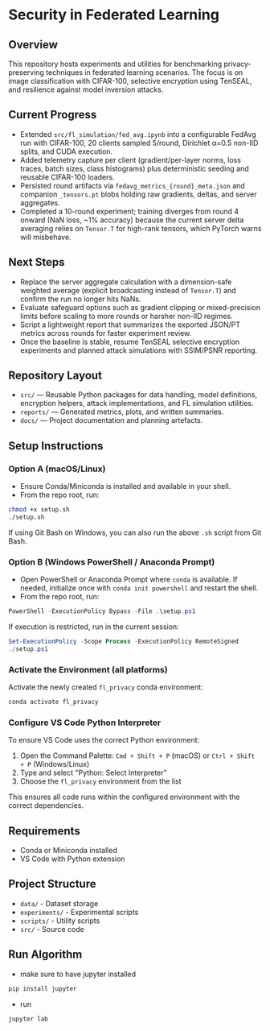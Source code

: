 # Security in Federated Learning

## Overview
This repository hosts experiments and utilities for benchmarking privacy-preserving techniques in federated learning scenarios. The focus is on image classification with CIFAR-100, selective encryption using TenSEAL, and resilience against model inversion attacks.

## Current Progress
- Extended `src/fl_simulation/fed_avg.ipynb` into a configurable FedAvg run with CIFAR-100, 20 clients sampled 5/round, Dirichlet α=0.5 non-IID splits, and CUDA execution.
- Added telemetry capture per client (gradient/per-layer norms, loss traces, batch sizes, class histograms) plus deterministic seeding and reusable CIFAR-100 loaders.
- Persisted round artifacts via `fedavg_metrics_{round}_meta.json` and companion `_tensors.pt` blobs holding raw gradients, deltas, and server aggregates.
- Completed a 10-round experiment; training diverges from round 4 onward (NaN loss, ~1% accuracy) because the current server delta averaging relies on `Tensor.T` for high-rank tensors, which PyTorch warns will misbehave.

## Next Steps
- Replace the server aggregate calculation with a dimension-safe weighted average (explicit broadcasting instead of `Tensor.T`) and confirm the run no longer hits NaNs.
- Evaluate safeguard options such as gradient clipping or mixed-precision limits before scaling to more rounds or harsher non-IID regimes.
- Script a lightweight report that summarizes the exported JSON/PT metrics across rounds for faster experiment review.
- Once the baseline is stable, resume TenSEAL selective encryption experiments and planned attack simulations with SSIM/PSNR reporting.

## Repository Layout

- `src/` — Reusable Python packages for data handling, model definitions, encryption helpers, attack implementations, and FL simulation utilities.
- `reports/` — Generated metrics, plots, and written summaries.
- `docs/` — Project documentation and planning artefacts.

## Setup Instructions

### Option A (macOS/Linux)
- Ensure Conda/Miniconda is installed and available in your shell.
- From the repo root, run:

```bash
chmod +x setup.sh
./setup.sh
```

If using Git Bash on Windows, you can also run the above `.sh` script from Git Bash.

### Option B (Windows PowerShell / Anaconda Prompt)
- Open PowerShell or Anaconda Prompt where `conda` is available. If needed, initialize once with `conda init powershell` and restart the shell.
- From the repo root, run:

```powershell
PowerShell -ExecutionPolicy Bypass -File .\setup.ps1
```

If execution is restricted, run in the current session:

```powershell
Set-ExecutionPolicy -Scope Process -ExecutionPolicy RemoteSigned
./setup.ps1
```

### Activate the Environment (all platforms)
Activate the newly created `fl_privacy` conda environment:

```bash
conda activate fl_privacy
```

### Configure VS Code Python Interpreter
To ensure VS Code uses the correct Python environment:

1. Open the Command Palette: `Cmd + Shift + P` (macOS) or `Ctrl + Shift + P` (Windows/Linux)
2. Type and select "Python: Select Interpreter"
3. Choose the `fl_privacy` environment from the list

This ensures all code runs within the configured environment with the correct dependencies.

## Requirements
- Conda or Miniconda installed
- VS Code with Python extension

## Project Structure
- `data/` - Dataset storage
- `experiments/` - Experimental scripts
- `scripts/` - Utility scripts
- `src/` - Source code

## Run Algorithm
- make sure to have jupyter installed 
```bash
pip install jupyter
```
- run 
```bash
jupyter lab
```
